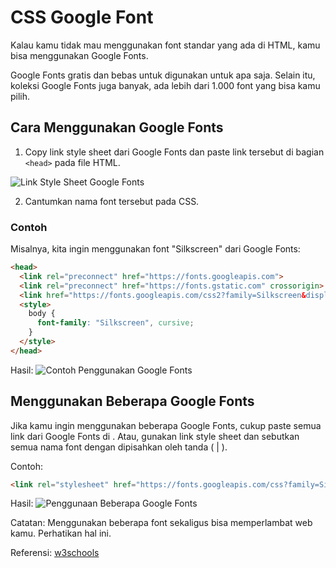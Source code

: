 # CSS Google Font

Kalau kamu tidak mau menggunakan font standar yang ada di HTML, kamu bisa menggunakan Google Fonts.

Google Fonts gratis dan bebas untuk digunakan untuk apa saja. Selain itu, koleksi Google Fonts juga banyak, ada lebih dari 1.000 font yang bisa kamu pilih.

## Cara Menggunakan Google Fonts

1. Copy link style sheet dari Google Fonts dan paste link tersebut di bagian `<head>` pada file HTML.

![Link Style Sheet Google Fonts](https://i.ibb.co/CHt7DKk/Screenshot-2022-10-03-224721.png)

2. Cantumkan nama font tersebut pada CSS.

### Contoh

Misalnya, kita ingin menggunakan font "Silkscreen" dari Google Fonts:

```HTML 
<head>
  <link rel="preconnect" href="https://fonts.googleapis.com">
  <link rel="preconnect" href="https://fonts.gstatic.com" crossorigin>
  <link href="https://fonts.googleapis.com/css2?family=Silkscreen&display=swap" rel="stylesheet">
  <style>
    body {
      font-family: "Silkscreen", cursive;
    }
  </style>
</head>
```

Hasil:
![Contoh Penggunakan Google Fonts](https://i.ibb.co/fMrksbG/Screenshot-2022-10-03-230101.png)

## Menggunakan Beberapa Google Fonts

Jika kamu ingin menggunakan beberapa Google Fonts, cukup paste semua link dari Google Fonts di <head>. Atau, gunakan link style sheet dan sebutkan semua nama font dengan dipisahkan oleh tanda ( | ).

Contoh:
```HTML
<link rel="stylesheet" href="https://fonts.googleapis.com/css?family=Silkscreen|Pacifico|Indie Flower">
```

Hasil:
![Penggunaan Beberapa Google Fonts](https://i.ibb.co/QmmtTgw/Screenshot-2022-10-03-232919.png)

Catatan: Menggunakan beberapa font sekaligus bisa memperlambat web kamu. Perhatikan hal ini.

Referensi: [w3schools](https://www.w3schools.com/css/css_font_google.asp)

